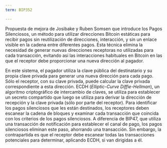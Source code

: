 ```yaml
---
term: BIP352

---
```

Propuesta de mejora de Josibake y Ruben Somsen que introduce los Pagos Silenciosos, un método para utilizar direcciones Bitcoin estáticas para recibir pagos sin reutilización de direcciones, interacción, y sin un enlace visible en la cadena entre diferentes pagos. Esta técnica elimina la necesidad de generar nuevas direcciones receptoras no utilizadas para cada transacción, evitando así las interacciones habituales en Bitcoin en las que el receptor debe proporcionar una nueva dirección al pagador.

En este sistema, el pagador utiliza la clave pública del destinatario y su propia clave privada para generar una nueva dirección para cada pago. Sólo el receptor, con su clave privada, puede calcular la clave privada correspondiente a esta dirección. ECDH (*Elliptic-Curve Diffie-Hellman*), un algoritmo criptográfico de intercambio de claves, se utiliza para establecer un secreto compartido que luego se utiliza para derivar la dirección de recepción y la clave privada (sólo por parte del receptor). Para identificar los pagos silenciosos que les están destinados, los receptores deben escanear la cadena de bloques y examinar cada transacción que coincida con los criterios de los pagos silenciosos. A diferencia de BIP47, que utiliza una transacción de notificación para establecer el canal de pago, los pagos silenciosos eliminan este paso, ahorrando una transacción. Sin embargo, la contrapartida es que el receptor debe escanear todas las transacciones potenciales para determinar, aplicando ECDH, si van dirigidas a él.